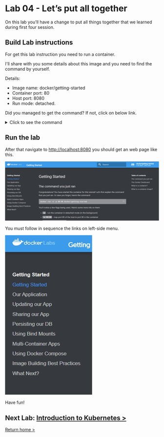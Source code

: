 # Lab 04 - Let’s put all together

On this lab you'll have a change to put all things together that we learned during first four session.

## Build Lab instructions

For get this lab instruction you need to run a container.

I'll share with you some details about this image and you need to find the command by yourself.

Details:

- Image name: docker/getting-started
- Container port: 80
- Host port: 8080
- Run mode: detached.

Did you managed to get the command? If not, click on below link.

<details>
  <summary>Click to see the command</summary>
  
  ```bash
  docker run -dp 8080:80 docker/getting-started
  ```

</details>

## Run the lab

After that navigate to <http://localhost:8080> you should get an web page like this.

![Docker tutorial](images/lab04/image01.jpg "Docker tutorial")

You must follow in sequence the links on left-side menu.

![Lab steps](images/lab04/image02.jpg "Lab steps")

Have fun!

## Next Lab: [Introduction to Kubernetes >](lab05.md)

[Return home >](../README.md#labs)
